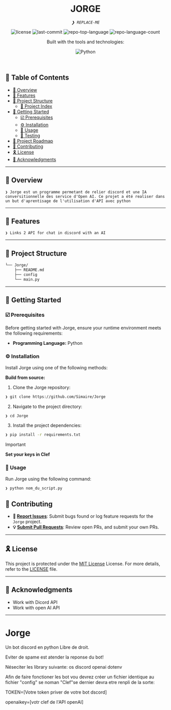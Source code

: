 <p align="center"><h1 align="center">JORGE</h1></p>
<p align="center">
	<em><code>❯ REPLACE-ME</code></em>
</p>
<p align="center">
	<img src="https://img.shields.io/github/license/Simaire/Jorge?style=flat&logo=opensourceinitiative&logoColor=white&color=0080ff" alt="license">
	<img src="https://img.shields.io/github/last-commit/Simaire/Jorge?style=flat&logo=git&logoColor=white&color=0080ff" alt="last-commit">
	<img src="https://img.shields.io/github/languages/top/Simaire/Jorge?style=flat&color=0080ff" alt="repo-top-language">
	<img src="https://img.shields.io/github/languages/count/Simaire/Jorge?style=flat&color=0080ff" alt="repo-language-count">
</p>
<p align="center">Built with the tools and technologies:</p>
<p align="center">
	<img src="https://img.shields.io/badge/Python-3776AB.svg?style=flat&logo=Python&logoColor=white" alt="Python">
</p>
<br>

## 🔗 Table of Contents

- [📍 Overview](#-overview)
- [👾 Features](#-features)
- [📁 Project Structure](#-project-structure)
  - [📂 Project Index](#-project-index)
- [🚀 Getting Started](#-getting-started)
  - [☑️ Prerequisites](#-prerequisites)
  - [⚙️ Installation](#-installation)
  - [🤖 Usage](#🤖-usage)
  - [🧪 Testing](#🧪-testing)
- [📌 Project Roadmap](#-project-roadmap)
- [🔰 Contributing](#-contributing)
- [🎗 License](#-license)
- [🙌 Acknowledgments](#-acknowledgments)

---

## 📍 Overview

<code>❯ Jorge est un programme permetant de relier discord et une IA conversitionnelle des service d'Open AI. Ce projet a été realiser dans un but d'aprentisage de l'utilisation d'API avec python</code>

---

## 👾 Features

<code>❯ Links 2 API for chat in discord with an AI</code>

---

## 📁 Project Structure

```sh
└── Jorge/
    ├── README.md
    ├── config
    └── main.py
```
---
## 🚀 Getting Started

### ☑️ Prerequisites

Before getting started with Jorge, ensure your runtime environment meets the following requirements:

- **Programming Language:** Python


### ⚙️ Installation

Install Jorge using one of the following methods:

**Build from source:**

1. Clone the Jorge repository:
```sh
❯ git clone https://github.com/Simaire/Jorge
```

2. Navigate to the project directory:
```sh
❯ cd Jorge
```

3. Install the project dependencies:
```sh
❯ pip install -r requirements.txt
```
> [!IMPORTANT]  
> **Set your keys in Clef**

### 🤖 Usage
Run Jorge using the following command:
```sh
❯ python nom_du_script.py
```


## 🔰 Contributing

- **🐛 [Report Issues](https://github.com/Simaire/Jorge/issues)**: Submit bugs found or log feature requests for the `Jorge` project.
- **💡 [Submit Pull Requests](https://github.com/Simaire/Jorge/pulls)**: Review open PRs, and submit your own PRs.



---

## 🎗 License

This project is protected under the [MIT License](https://choosealicense.com/licenses/mit/#) License. For more details, refer to the [LICENSE](https://choosealicense.com/licenses/) file.

---

## 🙌 Acknowledgments

- Work with Dicord API
- Work with open AI API

---

# Jorge
Un bot discord en python
Libre de droit.

Eviter de spame est atender la reponse du bot!

Néseciter les library suivante:
  os
  discord
  openai
  dotenv

Afin de faire fonctioner les bot vou devrez créer un fichier identique au fichier "config" se noman "Clef"se dernier devra etre renpli de la sorte:

TOKEN=[Votre token priver de votre bot dscord]

openaikey=[votr clef de l'API openAI]
